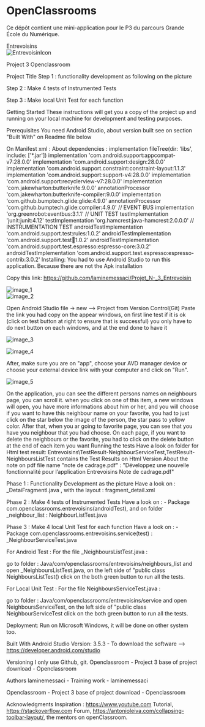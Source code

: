 # OpenClassrooms

Ce dépôt contient une mini-application pour le P3 du parcours Grande École du Numérique.

Entrevoisins   
![EntrevoisinIcon](https://user-images.githubusercontent.com/60298344/75289226-1868b580-581e-11ea-840d-c90a42983c6a.png)  



Project 3 Openclassroom

Project Title Step 1 : functionality development as following on the picture

Step 2 : Make 4 tests of Instrumented Tests

Step 3 : Make local Unit Test for each function

Getting Started These instructions will get you a copy of the project up and running on your local machine for development and testing purposes.

Prerequisites
You need Android Studio, about version built see on section "Built With" on Readme file below

On Manifest xml :
About dependencies :
implementation fileTree(dir: 'libs', include: ['*.jar'])
implementation 'com.android.support:appcompat-v7:28.0.0'
implementation 'com.android.support:design:28.0.0'
implementation 'com.android.support.constraint:constraint-layout:1.1.3'
implementation 'com.android.support:support-v4:28.0.0'
implementation 'com.android.support:recyclerview-v7:28.0.0'
implementation 'com.jakewharton:butterknife:9.0.0'
annotationProcessor 'com.jakewharton:butterknife-compiler:9.0.0'
implementation 'com.github.bumptech.glide:glide:4.9.0'
annotationProcessor 'com.github.bumptech.glide:compiler:4.9.0'
// EVENT BUS
implementation 'org.greenrobot:eventbus:3.1.1'
// UNIT TEST
testImplementation 'junit:junit:4.12'
testImplementation 'org.hamcrest:java-hamcrest:2.0.0.0'
// INSTRUMENTATION TEST
androidTestImplementation 'com.android.support.test:rules:1.0.2'
androidTestImplementation 'com.android.support.test:runner:1.0.2'
androidTestImplementation 'com.android.support.test.espresso:espresso-core:3.0.2'
androidTestImplementation 'com.android.support.test.espresso:espresso-contrib:3.0.2'
Installing:
You had to use Android Studio to run this application. Because there are not the Apk installation

Copy this link: https://github.com/laminemessaci/Projet_N-_3_Entrevoisin

![image_1](https://user-images.githubusercontent.com/60298344/75288668-194d1780-581d-11ea-8779-17e835ad7456.png)  
![image_2](https://user-images.githubusercontent.com/60298344/75288695-22d67f80-581d-11ea-9948-5f87e7c5480a.png)      


Open Android Studio file -> new --> Project from Version Control(Git) Paste the link you had copy on the appear windows, on first line test if it is ok (click on test button at right to ensure that is successful) you only have to do next button on each windows, and at the end done to have it

![image_3](https://user-images.githubusercontent.com/60298344/75288690-21a55280-581d-11ea-8e72-003c67c13d86.png)  

![image_4](https://user-images.githubusercontent.com/60298344/75288693-223de900-581d-11ea-85c7-d174742b4455.png)   

After, make sure you are on "app", choose your AVD manager device or choose your external device link with your computer and click on "Run".


![image_5](https://user-images.githubusercontent.com/60298344/75288694-223de900-581d-11ea-8851-59d7cdf44888.png)

On the application, you can see the different persons names on neighbours page, you can scroll it. when you click on one of this item, a new windows will open, you have more informations about him or her, and you will choose if you want to have this neighbour name on your favorite, you had to just click on the star below the image of the person, the star pass to yellow color. After that, when you ar going to favorite page, you can see that you have you neighbour that you had choose. On each page, if you want to delete the neighbours or the favorite, you had to click on the delete button at the end of each item you want
Running the tests
Have a look on folder for Html test result: Entrevoisins\TestResult-NeighbourServiceTest,TestResult-NeighboursListTest contains the Test Results on Html Version
About the note on pdf file name "note de cadrage.pdf" : "Développez une nouvelle fonctionnalité pour l’application Entrevoisins Note de cadrage.pdf"

Phase 1 : Functionality Development as the picture Have a look on : _DetaiFragmentl.java , with the layout : fragment_detail.xml

Phase 2 : Make 4 tests of Instrumented Tests Have a look on : - Package com.openclassrooms.entrevoisins(androidTest), and on folder _neighbour_list : NeighbourListTest.java

Phase 3 : Make 4 local Unit Test for each function Have a look on : - Package com.openclassrooms.entrevoisins.service(test) : _NeighbourServiceTest.java

For Android Test :
For the file _NeighboursListTest.java :

go to folder : Java/com/openclassrooms/entrevoisins/neighbours_list and open _NeighboursListTest.java, on the left side of "public class NeighboursListTest() click on the both green button to run all the tests.

For Local Unit Test :
For the file NeighboursServiceTest.java :

go to folder : Java/com/openclassrooms/entrevoisins/service and open NeighboursServiceTest, on the left side of "public class NeighbourServiceTest click on the both green button to run all the tests.

Deployment:
Run on Microsoft Windows, it will be done on other system too.

Built With
Android Studio Version: 3.5.3 - To download the software --> https://developer.android.com/studio

Versioning
I only use Github, git. Openclassroom - Project 3 base of project download - Openclassroom

Authors
laminemessaci - Training work - laminemessaci

Openclassroom - Project 3 base of project download - Openclassroom

Acknowledgments
Inspiration : https://www.youtube.com Tutorial, https://stackoverflow.com Forum, https://antonioleiva.com/collapsing-toolbar-layout/, the mentors on openClassroom.

